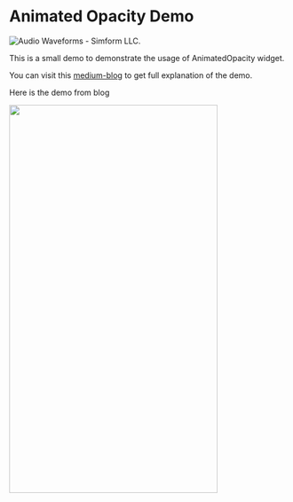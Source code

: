 # Animated Opacity Demo
![Audio Waveforms - Simform LLC.](https://github.com/ujas-m-simformsolutions/animated-opacity-demo/blob/master/assets/logo.png)

This is a small demo to demonstrate the usage of AnimatedOpacity widget.

You can visit this [medium-blog](https://medium.com/@ujasthakkar54/animate-widgets-with-animatedopacity-ec74e4c36ac5)
to get full explanation of the demo.

Here is the demo from blog

<a href="https://raw.githubusercontent.com/ujas-m-simformsolutions/animated-opacity-demo/master/assets/demo.gif"><img src="https://raw.githubusercontent.com/ujas-m-simformsolutions/animated-opacity-demo/master/assets/demo.gif" width="375px;" height="700px;"/></a>

